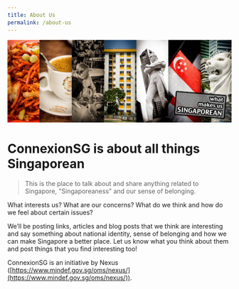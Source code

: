 ```yaml
---
title: About Us
permalink: /about-us
---
```

![Alt text for image on Isomer site](/images/220581_442503275791643_486290741_o.jpg)

#  ConnexionSG is about all things Singaporean
> 
> This is the place to talk about and share anything related to Singapore, "Singaporeaness" and our sense of belonging. 

What interests us? What are our concerns? What do we think and how do we feel about certain issues?

We’ll be posting links, articles and blog posts that we think are interesting and say something about national identity, sense of belonging and how we can make Singapore a better place. Let us know what you think about them and post things that you find interesting too!

ConnexionSG is an initiative by Nexus ([https://www.mindef.gov.sg/oms/nexus/](https://www.mindef.gov.sg/oms/nexus/)).